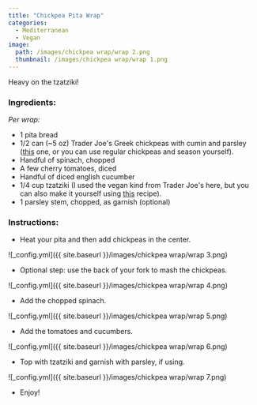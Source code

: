 ```yaml
---
title: "Chickpea Pita Wrap"
categories:
  - Mediterranean
  - Vegan
image:
  path: /images/chickpea wrap/wrap 2.png
  thumbnail: /images/chickpea wrap/wrap 1.png
---
```


Heavy on the tzatziki!

### Ingredients:

_Per wrap:_

* 1 pita bread
* 1/2 can (~5 oz) Trader Joe's Greek chickpeas with cumin and parsley ([this](https://www.traderjoes.com/home/products/pdp/greek-chickpeas-with-cumin-and-parsley-060205) one, or you can use regular chickpeas and season yourself).
* Handful of spinach, chopped
* A few cherry tomatoes, diced
* Handful of diced english cucumber
* 1/4 cup tzatziki (I used the vegan kind from Trader Joe's here, but you can also make it yourself using [this](https://www.whatsprernacooking.com/mediterranean/sides/tzatziki/) recipe).
* 1 parsley stem, chopped, as garnish (optional)


### Instructions:

* Heat your pita and then add chickpeas in the center.

![_config.yml]({{ site.baseurl }}/images/chickpea wrap/wrap 3.png)

* Optional step: use the back of your fork to mash the chickpeas.

![_config.yml]({{ site.baseurl }}/images/chickpea wrap/wrap 4.png)

* Add the chopped spinach.

![_config.yml]({{ site.baseurl }}/images/chickpea wrap/wrap 5.png)

* Add the tomatoes and cucumbers.

![_config.yml]({{ site.baseurl }}/images/chickpea wrap/wrap 6.png)

* Top with tzatziki and garnish with parsley, if using.

![_config.yml]({{ site.baseurl }}/images/chickpea wrap/wrap 7.png)

* Enjoy!
